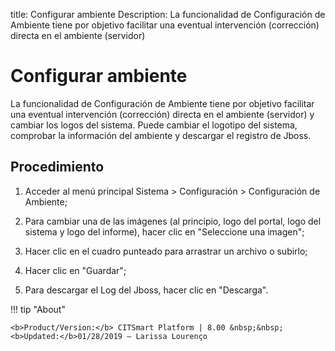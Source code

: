 title:  Configurar ambiente 
Description: La funcionalidad de Configuración de Ambiente tiene por objetivo facilitar una eventual intervención (corrección) directa en el ambiente (servidor)  
# Configurar ambiente

La funcionalidad de Configuración de Ambiente tiene por objetivo facilitar una eventual intervención (corrección) directa en el ambiente (servidor) y cambiar los logos del sistema.
Puede cambiar el logotipo del sistema, comprobar la información del ambiente y descargar el registro de Jboss.

Procedimiento
-------------

1.  Acceder al menú principal Sistema \> Configuración \> Configuración de
    Ambiente;

2.  Para cambiar una de las imágenes (al principio, logo del portal, logo del
    sistema y logo del informe), hacer clic en "Seleccione una imagen";

3.  Hacer clic en el cuadro punteado para arrastrar un archivo o subirlo;

4.  Hacer clic en "Guardar";

5.  Para descargar el Log del Jboss, hacer clic en "Descarga".

!!! tip "About"

    <b>Product/Version:</b> CITSmart Platform | 8.00 &nbsp;&nbsp;
    <b>Updated:</b>01/28/2019 – Larissa Lourenço
